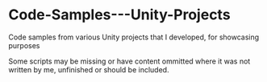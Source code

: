 # Code-Samples---Unity-Projects
Code samples from various Unity projects that I developed, for showcasing purposes

Some scripts may be missing or have content ommitted where it was not written by me, unfinished or should be included.
